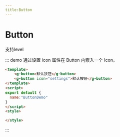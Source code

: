 ```yaml
---
title:Button
---
```

# Button

 支持level

::: demo 通过设置 icon 属性在 Button 内嵌入一个 Icon。
```html
<template>
    <g-button>默认按钮</g-button>
    <g-button icon="settings">默认按钮</g-button>
</template>
<script>
export default {
  name:"ButtonDemo"
}
</script>
<style>

</style>
``` 
:::

